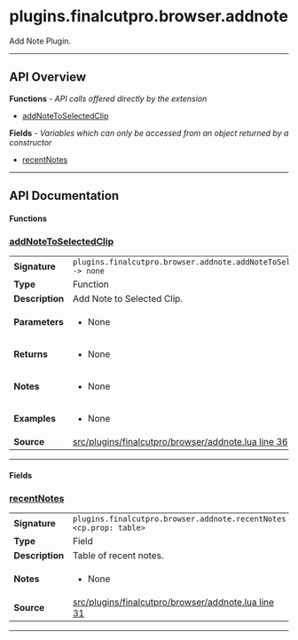 # plugins.finalcutpro.browser.addnote

Add Note Plugin.

---

## API Overview
**Functions** - _API calls offered directly by the extension_
 * [addNoteToSelectedClip](#addnotetoselectedclip)

**Fields** - _Variables which can only be accessed from an object returned by a constructor_
 * [recentNotes](#recentnotes)


---

## API Documentation

#### Functions


### [addNoteToSelectedClip](#addnotetoselectedclip)

|                                             |                                                                                     |
| --------------------------------------------|-------------------------------------------------------------------------------------|
| **Signature**                               | `plugins.finalcutpro.browser.addnote.addNoteToSelectedClip() -> none`                                                                    |
| **Type**                                    | Function                                                                     |
| **Description**                             | Add Note to Selected Clip.                                                                     |
| **Parameters**                              | <ul><li>None</li></ul> |
| **Returns**                                 | <ul><li>None</li></ul>          |
| **Notes**                                   | <ul><li>None</li></ul> |
| **Examples**                                | <ul><li>None</li></ul> |
| **Source**                                  | [src/plugins/finalcutpro/browser/addnote.lua line 36](https://github.com/CommandPost/CommandPost/blob/develop/src/plugins/finalcutpro/browser/addnote.lua#L36) |

---

#### Fields


### [recentNotes](#recentnotes)

|                                             |                                                                                     |
| --------------------------------------------|-------------------------------------------------------------------------------------|
| **Signature**                               | `plugins.finalcutpro.browser.addnote.recentNotes <cp.prop: table>`                                                                    |
| **Type**                                    | Field                                                                     |
| **Description**                             | Table of recent notes.                                                                     |
| **Notes**                                   | <ul><li>None</li></ul> |
| **Source**                                  | [src/plugins/finalcutpro/browser/addnote.lua line 31](https://github.com/CommandPost/CommandPost/blob/develop/src/plugins/finalcutpro/browser/addnote.lua#L31) |

---

